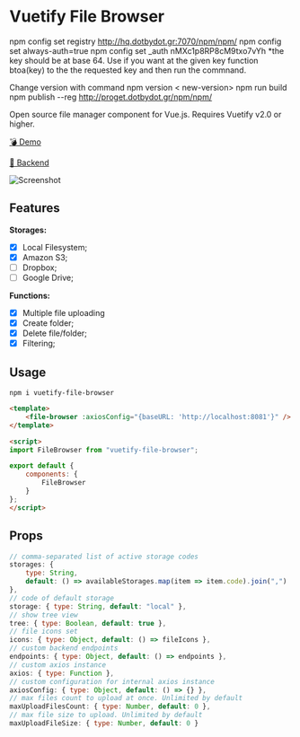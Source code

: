 # Vuetify File Browser

npm config set registry http://hq.dotbydot.gr:7070/npm/npm/
npm config set always-auth=true
npm config set _auth nMXc1p8RP8cM9txo7vYh *the key should be at base 64. Use if you want at the given key function
btoa(key) to the the requested key and then run the commnand.

Change version with command npm version < new-version>
npm run build
npm publish --reg http://proget.dotbydot.gr/npm/npm/

Open source file manager component for Vue.js. Requires Vuetify v2.0 or higher.

[💣 Demo](https://vuetify-file-browser-demo.herokuapp.com/) 

[🚀 Backend](https://github.com/semeniuk/vuetify-file-browser-server)

![Screenshot](https://user-images.githubusercontent.com/15949274/65264191-c6a55c00-db16-11e9-841a-81e3906e5ca7.PNG)

## Features

**Storages:**
- [x] Local Filesystem;
- [x] Amazon S3;
- [ ] Dropbox;
- [ ] Google Drive;

**Functions:**
- [x] Multiple file uploading
- [x] Create folder;
- [x] Delete file/folder;
- [x] Filtering;

## Usage

```
npm i vuetify-file-browser
```

```html
<template>
    <file-browser :axiosConfig="{baseURL: 'http://localhost:8081'}" />
</template>

<script>
import FileBrowser from "vuetify-file-browser";

export default {
    components: {
        FileBrowser
    }
};
</script>
```

## Props

```js
// comma-separated list of active storage codes
storages: {
    type: String,
    default: () => availableStorages.map(item => item.code).join(",")
},
// code of default storage
storage: { type: String, default: "local" },
// show tree view
tree: { type: Boolean, default: true },
// file icons set
icons: { type: Object, default: () => fileIcons },
// custom backend endpoints
endpoints: { type: Object, default: () => endpoints },
// custom axios instance
axios: { type: Function },
// custom configuration for internal axios instance
axiosConfig: { type: Object, default: () => {} },
// max files count to upload at once. Unlimited by default
maxUploadFilesCount: { type: Number, default: 0 },
// max file size to upload. Unlimited by default
maxUploadFileSize: { type: Number, default: 0 }
```